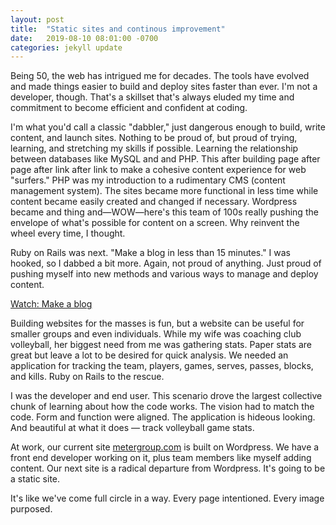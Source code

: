 ```yaml
---
layout: post
title:  "Static sites and continous improvement"
date:   2019-08-10 08:01:00 -0700
categories: jekyll update
---
```


Being 50, the web has intrigued me for decades. The tools have evolved and made things easier to build and deploy sites faster than ever. I'm not a developer, though. That's a skillset that's always eluded my time and commitment to become efficient and confident at coding. 

I'm what you'd call a classic "dabbler," just dangerous enough to build, write content, and launch sites. Nothing to be proud of, but proud of trying, learning, and stretching my skills if possible. Learning the relationship between databases like MySQL and and PHP. This after building page after page after link after link to make a cohesive content experience for web "surfers." PHP was my introduction to a rudimentary CMS (content management system). The sites became more functional in less time while content became easily created and changed if necessary. Wordpress became and thing and—WOW—here's this team of 100s really pushing the envelope of what's possible for content on a screen. Why reinvent the wheel every time, I thought. 

Ruby on Rails was next. "Make a blog in less than 15 minutes." I was hooked, so I dabbed a bit more. Again, not proud of anything. Just proud of pushing myself into new methods and various ways to manage and deploy content.

[Watch: Make a blog](https://www.youtube.com/watch?v=Gzj723LkRJY)

Building websites for the masses is fun, but a website can be useful for smaller groups and even individuals. While my wife was coaching club volleyball, her biggest need from me was gathering stats. Paper stats are great but leave a lot to be desired for quick analysis. We needed an application for tracking the team, players, games, serves, passes, blocks, and kills. Ruby on Rails to the rescue. 

I was the developer and end user. This scenario drove the largest collective chunk of learning about how the code works. The vision had to match the code. Form and function were aligned. The application is hideous looking. And beautiful at what it does — track volleyball game stats.

At work, our current site [metergroup.com](https://www.metergroup.com) is built on Wordpress. We have a front end developer working on it, plus team members like myself adding content. Our next site is a radical departure from Wordpress. It's going to be a static site.

It's like we've come full circle in a way. Every page intentioned. Every image purposed.